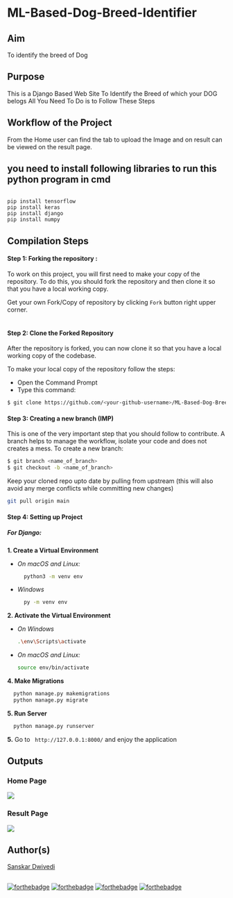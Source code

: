 # ML-Based-Dog-Breed-Identifier

## Aim
To identify the breed of Dog

## Purpose
This is a Django Based Web Site To Identify the Breed of which your DOG belogs All You Need To Do is to Follow These Steps

## Workflow of the Project
From the Home user can find the tab to upload the Image and on result can be viewed on the result page.

## you need to install following libraries to run this python program in cmd
```

pip install tensorflow
pip install keras
pip install django
pip install numpy

```
## Compilation Steps

#### Step 1: Forking the repository :

To work on this project, you will first need to make your copy of the repository. To do this, you should fork the repository and then clone it so that you have a local working copy.

Get your own Fork/Copy of repository by clicking `Fork` button right upper corner.<br><br>

#### Step 2: Clone the Forked Repository

After the repository is forked, you can now clone it so that you have a local working copy of the codebase.

To make your local copy of the repository follow the steps:
- Open the Command Prompt
- Type this command:
  
```bash
$ git clone https://github.com/<your-github-username>/ML-Based-Dog-Breed-Identifier
```


#### Step 3: Creating a new branch (IMP)
This is one of the very important step that you should follow to contribute. A branch helps to manage the workflow, isolate your code and does not creates a mess. To create a new branch:
  
```bash
$ git branch <name_of_branch>
$ git checkout -b <name_of_branch>
```

Keep your cloned repo upto date by pulling from upstream (this will also avoid any merge conflicts while committing new changes)
```bash
git pull origin main
```

#### Step 4: Setting up Project

##### For Django:
**1. Create a Virtual Environment**

- *On macOS and Linux:*
  ```bash
    python3 -m venv env
  ```
- *Windows*
  ```bash
    py -m venv env
  ````

**2. Activate the Virtual Environment**
  - *On Windows*
    ```bash
    .\env\Scripts\activate
    ```
  - *On macOS and Linux:*
    ```bash
    source env/bin/activate
    ```

**4. Make Migrations**

```bash
  python manage.py makemigrations
  python manage.py migrate
```
**5. Run Server**

```bash
  python manage.py runserver
```


**5.** Go to ` http://127.0.0.1:8000/` and enjoy the application



## Outputs

### Home Page 
<img src="https://github.com/Knighthawk-Leo/ML-Based-Dog-Breed-Identifier/blob/main/Images/home.png">

### Result Page 
<img src="https://github.com/Knighthawk-Leo/ML-Based-Dog-Breed-Identifier/blob/main/Images/Result.png">

## Author(s)

<a href='https://github.com/Knighthawk-Leo'>Sanskar Dwivedi</a>

##
[![forthebadge](https://forthebadge.com/images/badges/built-with-love.svg)](https://forthebadge.com) [![forthebadge](https://forthebadge.com/images/badges/built-by-developers.svg)](https://forthebadge.com) [![forthebadge](https://forthebadge.com/images/badges/built-with-swag.svg)](https://forthebadge.com) [![forthebadge](https://forthebadge.com/images/badges/made-with-python.svg)](https://forthebadge.com)

